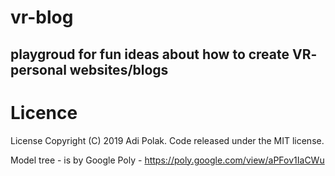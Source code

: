 # vr-blog

## playgroud for fun ideas about how to create VR- personal websites/blogs


# Licence

License
Copyright (C) 2019 Adi Polak. Code released under the MIT license.

Model tree - is by Google Poly - https://poly.google.com/view/aPFov1IaCWu
